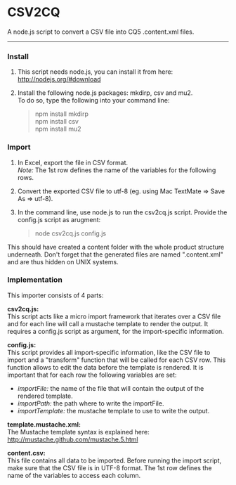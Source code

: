 
CSV2CQ
======

A node.js script to convert a CSV file into CQ5 .content.xml files.

---

### Install ###

1.  This script needs node.js, you can install it from here:  
    http://nodejs.org/#download

2.  Install the following node.js packages: mkdirp, csv and mu2.  
    To do so, type the following into your command line:

    > npm install mkdirp  
    > npm install csv  
    > npm install mu2  

### Import ###

1.  In Excel, export the file in CSV format.  
    *Note:* The 1st row defines the name of the variables for the
    following rows.
2.  Convert the exported CSV file to utf-8
    (eg. using Mac TextMate => Save As => utf-8).
3.  In the command line, use node.js to run the csv2cq.js script.
    Provide the config.js script as arugment:

    > node csv2cq.js config.js

This should have created a content folder with the whole product
structure underneath. Don't forget that the generated files are
named ".content.xml" and are thus hidden on UNIX systems.

### Implementation ###

This importer consists of 4 parts:

**csv2cq.js:**  
This script acts like a micro import framework that iterates over
a CSV file and for each line will call a mustache template to
render the output. It requires a config.js script as argument,
for the import-specific information.

**config.js:**  
This script provides all import-specific information, like the CSV
file to import and a "transform" function that will be called for
each CSV row. This function allows to edit the data before the
template is rendered. It is important that for each row the following
variables are set:

* *importFile:* the name of the file that will contain the output of
  the rendered template.
* *importPath:* the path where to write the importFile.
* *importTemplate:* the mustache template to use to write the output.

**template.mustache.xml:**  
The Mustache template syntax is explained here:  
http://mustache.github.com/mustache.5.html

**content.csv:**  
This file contains all data to be imported. Before running the
import script, make sure that the CSV file is in UTF-8 format.
The 1st row defines the name of the variables to access each column.

